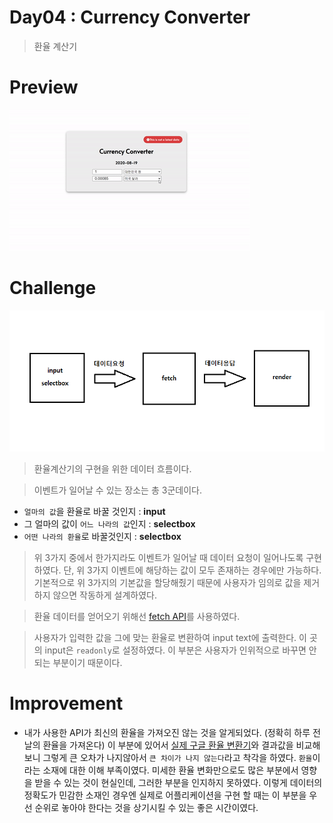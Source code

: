 # Day04 : Currency Converter

> 환율 계산기

# Preview
![currency_converter](image/currency_converter.gif)


# Challenge
![flow](image/flow.png)

> 환율계산기의 구현을 위한 데이터 흐름이다. 

> 이벤트가 일어날 수 있는 장소는 총 3군데이다. 
 - `얼마의 값`을 환율로 바꿀 것인지 : **input**
 - 그 얼마의 값이 `어느 나라의 값`인지 : **selectbox**
 - `어떤 나라의 환율`로 바꿀것인지 : **selectbox**

> 위 3가지 중에서 한가지라도 이벤트가 일어날 때 데이터 요청이 일어나도록 구현하였다. 단, 위 3가지 이벤트에 해당하는 값이 모두 존재하는 경우에만 가능하다. 기본적으로 위 3가지의 기본값을 할당해줬기 때문에 사용자가 임의로 값을 제거하지 않으면 작동하게 설계하였다.

> 환율 데이터를 얻어오기 위해선 [fetch API](https://developer.mozilla.org/ko/docs/Web/API/Fetch_API/Fetch%EC%9D%98_%EC%82%AC%EC%9A%A9%EB%B2%95)를 사용하였다.

> 사용자가 입력한 값을 그에 맞는 환율로 변환하여 input text에 출력한다. 이 곳의 input은 `readonly`로 설정하였다. 이 부분은 사용자가 인위적으로 바꾸면 안되는 부분이기 때문이다.

# Improvement
- 내가 사용한 API가 최신의 환율을 가져오진 않는 것을 알게되었다. (정확히 하루 전 날의 환율을 가져온다) 이 부분에 있어서 [실제 구글 환율 변환기](https://www.google.com/search?q=%EA%B5%AC%EA%B8%80+%ED%99%98%EC%9C%A8&oq=%EA%B5%AC%EA%B8%80+%ED%99%98%EC%9C%A8&aqs=chrome.0.69i59j0l7.6080j1j7&sourceid=chrome&ie=UTF-8)와 결과값을 비교해보니 그렇게 큰 오차가 나지않아서 `큰 차이가 나지 않는다`라고 착각을 하였다. `환율`이라는 소재에 대한 이해 부족이였다. 미세한 환율 변화만으로도 많은 부분에서 영향을 받을 수 있는 것이 현실인데, 그러한 부분을 인지하지 못하였다. 이렇게 데이터의 정확도가 민감한 소재인 경우엔 실제로 어플리케이션을 구현 할 때는 이 부분을 우선 순위로 놓아야 한다는 것을 상기시킬 수 있는 좋은 시간이였다.